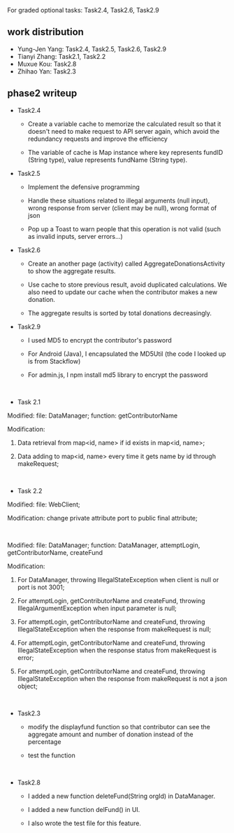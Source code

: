 For graded optional tasks: Task2.4, Task2.6, Task2.9

work distribution
-----------------

-   Yung-Jen Yang: Task2.4, Task2.5, Task2.6, Task2.9
-   Tianyi Zhang: Task2.1, Task2.2
-   Muxue Kou: Task2.8
-   Zhihao Yan: Task2.3

phase2 writeup
--------------

-   Task2.4

    -   Create a variable cache to memorize the calculated result so that it
        doesn't need to make request to API server again, which avoid the
        redundancy requests and improve the efficiency

    -   The variable of cache is Map instance where key represents fundID
        (String type), value represents fundName (String type).

-   Task2.5

    -   Implement the defensive programming

    -   Handle these situations related to illegal arguments (null input), wrong
        response from server (client may be null), wrong format of json

    -   Pop up a Toast to warn people that this operation is not valid (such as
        invalid inputs, server errors...)

-   Task2.6

    -   Create an another page (activity) called AggregateDonationsActivity to
        show the aggregate results.

    -   Use cache to store previous result, avoid duplicated calculations. We
        also need to update our cache when the contributor makes a new donation.

    -   The aggregate results is sorted by total donations decreasingly.

-   Task2.9

    -   I used MD5 to encrypt the contributor's password

    -   For Android (Java), I encapsulated the MD5Util (the code I looked up is
        from Stackflow)

    -   For admin.js, I npm install md5 library to encrypt the password

 

-   Task 2.1

Modified: file: DataManager; function: getContributorName

Modification:

1.  Data retrieval from map\<id, name\> if id exists in map\<id, name\>;

2.  Data adding to map\<id, name\> every time it gets name by id through
    makeRequest;

 

-   Task 2.2

Modified: file: WebClient;

Modification: change private attribute port to public final attribute;

 

Modified: file: DataManager; function: DataManager, attemptLogin,
getContributorName, createFund

Modification:

1.  For DataManager, throwing IllegalStateException when client is null or port
    is not 3001;

2.  For attemptLogin, getContributorName and createFund, throwing
    IllegalArgumentException when input parameter is null;

3.  For attemptLogin, getContributorName and createFund, throwing
    IllegalStateException when the response from makeRequest is null;

4.  For attemptLogin, getContributorName and createFund, throwing
    IllegalStateException when the response status from makeRequest is error;

5.  For attemptLogin, getContributorName and createFund, throwing
    IllegalStateException when the response from makeRequest is not a json
    object;

 

-   Task2.3

    -   modify the displayfund function so that contributor can see the
        aggregate amount and number of donation instead of the percentage

    -   test the function

 

-   Task2.8

    -   I added a new function deleteFund(String orgId) in DataManager.

    -   I added a new function delFund() in UI.

    -   I also wrote the test file for this feature.
